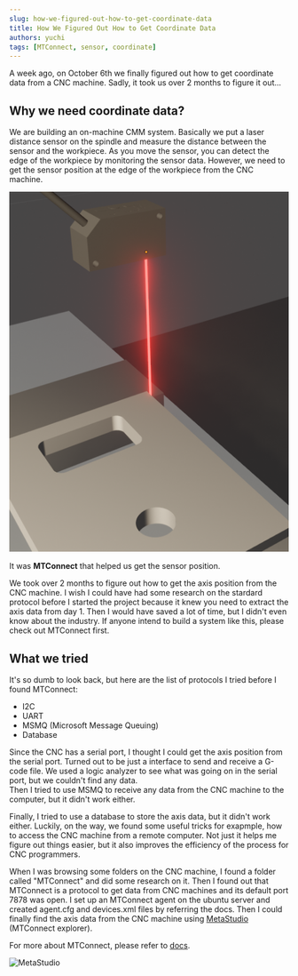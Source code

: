 ```yaml
---
slug: how-we-figured-out-how-to-get-coordinate-data
title: How We Figured Out How to Get Coordinate Data
authors: yuchi
tags: [MTConnect, sensor, coordinate]
---
```


A week ago, on October 6th we finally figured out how to get coordinate data from a CNC machine. Sadly, it took us over 2 months to figure it out...

<!--truncate-->

## Why we need coordinate data?
We are building an on-machine CMM system. 
Basically we put a laser distance sensor on the spindle and measure the distance between the sensor and the workpiece.
As you move the sensor, you can detect the edge of the workpiece by monitoring the sensor data.
However, we need to get the sensor position at the edge of the workpiece from the CNC machine.  

![Sensor](./sensor.png)

It was **MTConnect** that helped us get the sensor position.  

We took over 2 months to figure out how to get the axis position from the CNC machine.
I wish I could have had some research on the stardard protocol before I started the project because it knew you need to extract the axis data from day 1.
Then I would have saved a lot of time, but I didn't even know about the industry.
If anyone intend to build a system like this, please check out MTConnect first.  

## What we tried
It's so dumb to look back, but here are the list of protocols I tried before I found MTConnect:
- I2C
- UART
- MSMQ (Microsoft Message Queuing)
- Database

Since the CNC has a serial port, I thought I could get the axis position from the serial port. Turned out to be just a interface to send and receive a G-code file.
We used a logic analyzer to see what was going on in the serial port, but we couldn't find any data.  
Then I tried to use MSMQ to receive any data from the CNC machine to the computer, but it didn't work either.  

Finally, I tried to use a database to store the axis data, but it didn't work either.
Luckily, on the way, we found some useful tricks for exapmple, how to access the CNC machine from a remote computer.
Not just it helps me figure out things easier, but it also improves the efficiency of the process for CNC programmers.

When I was browsing some folders on the CNC machine, I found a folder called "MTConnect" and did some research on it.
Then I found out that MTConnect is a protocol to get data from CNC machines and its default port 7878 was open.
I set up an MTConnect agent on the ubuntu server and created agent.cfg and devices.xml files by referring the docs.
Then I could finally find the axis data from the CNC machine using [MetaStudio](https://www.metalogi.io/download) (MTConnect explorer).

For more about MTConnect, please refer to [docs](/docs/tutorial-basics/mtconnect).

![MetaStudio](https://github.com/OpenCMM/website/assets/45054071/97d2c3fa-fe8e-4f9f-9e6d-4589b8228e1c)